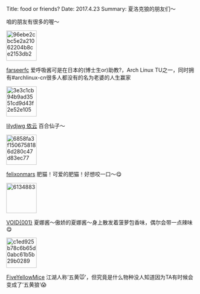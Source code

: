 Title: food or friends?
Date: 2017.4.23
Summary: 夏洛克狼的朋友们～

咱的朋友有很多的喔～

<img src="https://c1.staticflickr.com/4/3824/33126014016_79b60b8320_t.jpg" width="80" height="80" alt="96ebe2cbc5e2a21062204b8ce2153db2">

[farseerfc](https://farseerfc.me/) 爱呼吸酱可是在日本的(博士生or)助教?，Arch Linux TU之一，同时拥有#archlinux-cn很多人都没有的名为老婆的人生赢家

<img src="https://c1.staticflickr.com/4/3693/33011063142_d37b744274_t.jpg" width="80" height="80" alt="3e3c1cb94b9ad3551cd9d43f2e52e105">

[lilydjwg 依云](http://lilydjwg.is-programmer.com/) 百合仙子～

<img src="https://c1.staticflickr.com/1/716/33011063182_959f58ab5c_o.jpg" width="80" height="80" alt="6858fa3f1506758186d280c47d83ec77">

[felixonmars](http://blog.felixc.at/) 肥猫！可爱的肥猫！好想咬一口～😋

<img src="https://c1.staticflickr.com/1/730/33011063342_64086a27ce_t.jpg" width="80" height="80" alt="6134883">

[VOID{001}](https://voidisprogramer.com/) 夏娜酱～傲娇的夏娜酱～身上散发着菠萝包香味，偶尔会带一点辣味😋

<img src="https://c1.staticflickr.com/4/3695/33011063402_8e95b3fd1d_t.jpg" width="80" height="80" alt="c1ed925b78c6b65d0abc61b5b29b0289">

[FiveYellowMice](https://fiveyellowmice.com/) 江湖人称‘五黄🐭’，但究竟是什么物种没人知道因为TA有时候会变成了’五黄狼’😱
